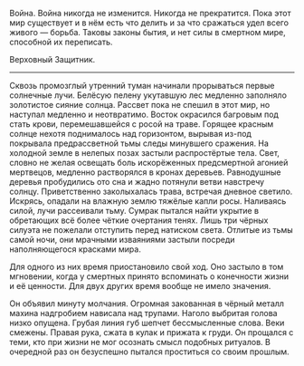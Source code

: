 Война. Война никогда не изменится.
Никогда не прекратится.
Пока этот мир существует и в нём есть что делить
и за что сражаться удел всего живого &mdash; борьба.
Таковы законы бытия, и нет силы в смертном мире, способной их переписать.

Верховный Защитник.

---

Сквозь промозглый утренний туман начинали прорываться первые солнечные лучи.
Белёсую пелену укутавшую лес медленно заполняло золотистое сияние солнца.
Рассвет пока не спешил в этот мир, но наступал медленно и неотвратимо.
Восток окрасился багровым под стать крови, перемешавшейся с росой на траве.
Горящее красным солнце нехотя поднималось над горизонтом,
вырывая из-под покрывала предрассветной тьмы следы минувшего сражения.
На холодной земле в нелепых позах застыли распростёртые тела.
Свет, словно не желая освещать боль искорёженных предсмертной агонией мертвецов,
медленно растворялся в кронах деревьев.
Равнодушные деревья пробудились ото сна и жадно потянули ветви
навстречу солнцу.
Приветственно заколыхалась трава, встречая дневное светило.
Искрясь, опадали на влажную землю тяжёлые капли росы.
Наливаясь силой, лучи рассеивали тьму.
Сумрак пытался найти укрытие в обретающих всё более чёткие очертания тенях.
Лишь три чёрных силуэта не пожелали отступить перед натиском света.
Отлитые из тьмы самой ночи, они мрачными изваяниями застыли
посреди наполняющегося красками мира.

Для одного из них время приостановило свой ход.
Оно застыло в том мгновении,
когда у смертных принято вспоминать о конечности жизни и её ценности.
Для двух других время вообще не имело значения.

Он объявил минуту молчания.
Огромная закованная в чёрный металл махина надгробием нависала над трупами.
Наголо выбритая голова низко опущена.
Грубая линия губ шепчет бессмысленные слова.
Веки смежены. Правая рука, сжата в кулак и прижата к груди.
Он прощался с теми, кто при жизни не мог осознать смысл подобных ритуалов.
В очередной раз он безуспешно пытался проститься со своим прошлым.
